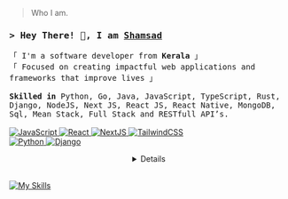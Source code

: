 <!-- ### Hey There! 👋, I am Shamsad -->
> Who I am.

<h3 align="left">
        <samp>&gt; Hey There! 👋, I am
                <b><a target="_blank" href="https://github.com/mscheruvathur">Shamsad</a></b>
        </samp>
</h3>

<p align="left">
        <!-- Intro -->
        <samp>
                「 I'm a software developer from <b>Kerala</b> 」
                <br>
                「 Focused on creating impactful web applications and frameworks that improve lives</b> 」
                <br>
                <br>
                <b>Skilled in</b> Python, Go, Java, JavaScript, TypeScript, Rust,  Django, NodeJS, Next JS, React JS, React Native, MongoDB, Sql, Mean Stack, Full Stack and RESTfull API’s.
                <br>
                <br>
        </samp>
        <!-- Technologies -->
        <!-- JavaScript -->
        <a href="https://github.com/mscheruvathur?tab=repositories" target="_blank"><img alt="JavaScript"
                        src="https://img.shields.io/badge/-JavaScript-F7DF1E?style=flat-square&logo=JavaScript&logoColor=white">
        </a>
        <!-- React -->
        <a href="https://github.com/mscheruvathur?tab=repositories" target="_blank"><img alt="React"
                        src="https://img.shields.io/badge/-React-02cdf1?style=flat-square&logo=React&logoColor=white">
        </a>
        <!-- NextJS -->
        <a href="https://github.com/mscheruvathur?tab=repositories" target="_blank"><img alt="NextJS"
                        src="https://img.shields.io/badge/-NextJS-white?style=flat-square&logo=Next.js&logoColor=black">
        </a>
        <!-- TailwindCSS -->
        <a href="https://github.com/mscheruvathur?tab=repositories" target="_blank"><img alt="TailwindCSS"
                        src="https://img.shields.io/badge/-TailwindCSS-10172a?style=flat-square&logo=Tailwindcss&logoColor=37bcf8">
        </a>
        <br>
        <!-- Arduino -->
        <a href="https://github.com/mscheruvathur?tab=repositories" target="_blank"><img alt="Python"
                        src="https://img.shields.io/badge/-Python-00979D?style=flat-square&logo=Python&logoColor=white">
        </a>
        <a href="https://github.com/mscheruvathur?tab=repositories" target="_blank"><img alt="Django"
                        src="https://img.shields.io/badge/-Django-00979D?style=flat-square&logo=Django&logoColor=white">
        </a>
</p>

<details align="center">
    <p align="center"
        <!-- Social Links -->
        <p>Find me on</p>
        <!-- Mail -->
        <a href="mailto:connect.mscheruvathur@gmail.com" target="_blank"><img alt="Mail"
                src="https://img.shields.io/badge/-Mail-EA4335?style=flat-square&logo=Gmail&logoColor=white">
        </a>
        <!-- Twitter -->
        <a href="https://twitter.com/msam_c" target="_blank"><img alt="Twitter"
                src="https://img.shields.io/badge/-Twitter-1c9bef?style=flat-square&logo=Twitter&logoColor=white">
        </a>
        <!-- Linkedin -->
        <a href="https://www.linkedin.com/in/mscheruvathur/" target="_blank"><img alt="Linkedin"
                src="https://img.shields.io/badge/-Linkedin-0A66C2?style=flat-square&logo=Linkedin&logoColor=white">
        </a>
        <!-- Youtube -->
        <a href="https://www.youtube.com/c/ShahriarShafin/videos" target="_blank"><img alt="Youtube"
                src="">
        </a>
    </p>
</details>
<br>

[![My Skills](https://skillicons.dev/icons?i=aws,gcp,azure,react,vue,flutter,bash,bootstrap,c,cpp,css,django,docker,eclipse,electron,express,fastapi,figma,firebase,flask,git,github,gitlab,go,graphql,html,java,js,jest,jquery,kubernetes,linux,mongodb,mysql,nestjs,nextjs,nginx,nodejs,ps,postgres,powershell,prisma,py,pytorch,react,redis,redux,ruby,rust,sqlite,stackoverflow,tailwind,ts,vim,vscode,vue,wordpress&perline=15)]()




<!--


,flask,git,github,gitlab,go,graphql,html,java,js,jest,jquery,kubernetes,linux,mongodb,mysql,nestjs,nextjs,nginx,nodejs,ps,postgres,powershell,prisma,py,pytorch,react,redis,redux,ruby,rust,sqlite,stackoverflow,tailwind,ts,vim,vscode,vue,wordpress


**mscheruvathur/mscheruvathur** is a ✨ _special_ ✨ repository because its `README.md` (this file) appears on your GitHub profile.

Here are some ideas to get you started:

- 🔭 I’m currently working on ...
- 🌱 I’m currently learning ...
- 👯 I’m looking to collaborate on ...
- 🤔 I’m looking for help with ...
- 💬 Ask me about ...
- 📫 How to reach me: ...
- 😄 Pronouns: ...
- ⚡ Fun fact: ...
-->
